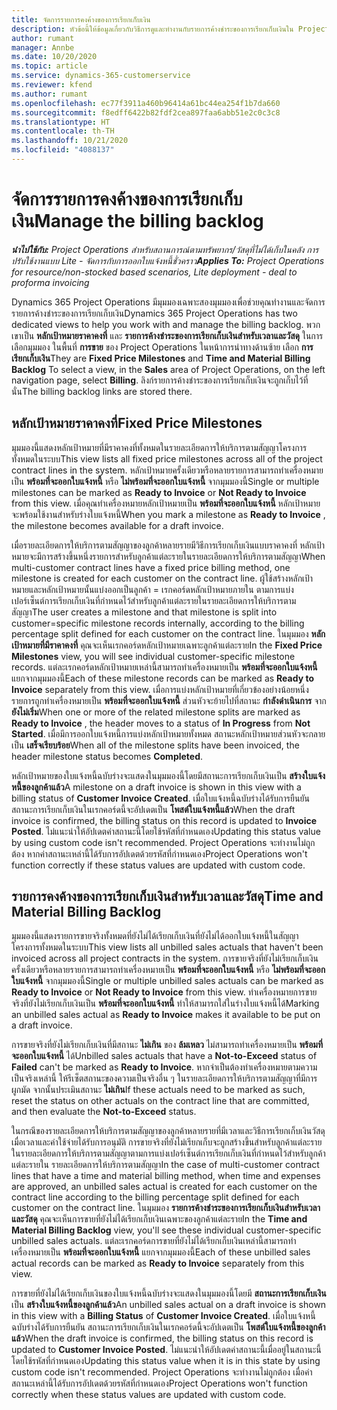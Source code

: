 ```yaml
---
title: จัดการรายการคงค้างของการเรียกเก็บเงิน
description: หัวข้อนี้ให้ข้อมูลเกี่ยวกับวิธีการดูและทำงานกับรายการค้างชำระของการเรียกเก็บเงินใน Project Operations
author: rumant
manager: Annbe
ms.date: 10/20/2020
ms.topic: article
ms.service: dynamics-365-customerservice
ms.reviewer: kfend
ms.author: rumant
ms.openlocfilehash: ec77f3911a460b96414a61bc44ea254f1b7da660
ms.sourcegitcommit: f8edff6422b82fdf2cea897faa6abb51e2c0c3c8
ms.translationtype: HT
ms.contentlocale: th-TH
ms.lasthandoff: 10/21/2020
ms.locfileid: "4088137"
---
```

# <a name="manage-the-billing-backlog"></a><span data-ttu-id="9841f-103">จัดการรายการคงค้างของการเรียกเก็บเงิน</span><span class="sxs-lookup"><span data-stu-id="9841f-103">Manage the billing backlog</span></span>

<span data-ttu-id="9841f-104">_**นำไปใช้กับ:** Project Operations สำหรับสถานการณ์ตามทรัพยากร/วัสดุที่ไม่ได้เก็บในคลัง การปรับใช้งานแบบ Lite - จัดการกับการออกใบแจ้งหนี้ชั่วคราว_</span><span class="sxs-lookup"><span data-stu-id="9841f-104">_**Applies To:** Project Operations for resource/non-stocked based scenarios, Lite deployment - deal to proforma invoicing_</span></span>

<span data-ttu-id="9841f-105">Dynamics 365 Project Operations มีมุมมองเฉพาะสองมุมมองเพื่อช่วยคุณทำงานและจัดการรายการค้างชำระของการเรียกเก็บเงิน</span><span class="sxs-lookup"><span data-stu-id="9841f-105">Dynamics 365 Project Operations has two dedicated views to help you work with and manage the billing backlog.</span></span> <span data-ttu-id="9841f-106">พวกเขาเป็น **หลักเป้าหมายราคาคงที่** และ **รายการค้างชำระของการเรียกเก็บเงินสำหรับเวลาและวัสดุ** ในการเลือกมุมมอง ในพื้นที่ **การขาย** ของ Project Operations ในหน้าการนำทางด้านซ้าย เลือก **การเรียกเก็บเงิน**</span><span class="sxs-lookup"><span data-stu-id="9841f-106">They are **Fixed Price Milestones** and **Time and Material Billing Backlog** To select a view, in the **Sales** area of Project Operations, on the left navigation page, select **Billing**.</span></span> <span data-ttu-id="9841f-107">ลิงก์รายการค้างชำระของการเรียกเก็บเงินจะถูกเก็บไว้ที่นั่น</span><span class="sxs-lookup"><span data-stu-id="9841f-107">The billing backlog links are stored there.</span></span>

## <a name="fixed-price-milestones"></a><span data-ttu-id="9841f-108">หลักเป้าหมายราคาคงที่</span><span class="sxs-lookup"><span data-stu-id="9841f-108">Fixed Price Milestones</span></span>

<span data-ttu-id="9841f-109">มุมมองนี้แสดงหลักเป้าหมายที่มีราคาคงที่ทั้งหมดในรายละเอียดการให้บริการตามสัญญาโครงการทั้งหมดในระบบ</span><span class="sxs-lookup"><span data-stu-id="9841f-109">This view lists all fixed price milestones across all of the project contract lines in the system.</span></span> <span data-ttu-id="9841f-110">หลักเป้าหมายครั้งเดียวหรือหลายรายการสามารถทำเครื่องหมายเป็น **พร้อมที่จะออกใบแจ้งหนี้** หรือ **ไม่พร้อมที่จะออกใบแจ้งหนี้** จากมุมมองนี้</span><span class="sxs-lookup"><span data-stu-id="9841f-110">Single or multiple milestones can be marked as **Ready to Invoice** or **Not Ready to Invoice** from this view.</span></span> <span data-ttu-id="9841f-111">เมื่อคุณทำเครื่องหมายหลักเป้าหมายเป็น **พร้อมที่จะออกใบแจ้งหนี้** หลักเป้าหมายจะพร้อมใช้งานสำหรับร่างใบแจ้งหนี้</span><span class="sxs-lookup"><span data-stu-id="9841f-111">When you mark a milestone as **Ready to Invoice** , the milestone becomes available for a draft invoice.</span></span>

<span data-ttu-id="9841f-112">เมื่อรายละเอียดการให้บริการตามสัญญาของลูกค้าหลายรายมีวิธีการเรียกเก็บเงินแบบราคาคงที่ หลักเป้าหมายจะมีการสร้างขึ้นหนึ่งรายการสำหรับลูกค้าแต่ละรายในรายละเอียดการให้บริการตามสัญญา</span><span class="sxs-lookup"><span data-stu-id="9841f-112">When multi-customer contract lines have a fixed price billing method, one milestone is created for each customer on the contract line.</span></span> <span data-ttu-id="9841f-113">ผู้ใช้สร้างหลักเป้าหมายและหลักเป้าหมายนั้นแบ่งออกเป็นลูกค้า = เรกคอร์ดหลักเป้าหมายภายใน ตามการแบ่งเปอร์เซ็นต์การเรียกเก็บเงินที่กำหนดไว้สำหรับลูกค้าแต่ละรายในรายละเอียดการให้บริการตามสัญญา</span><span class="sxs-lookup"><span data-stu-id="9841f-113">The user creates a milestone and that milestone is split into customer=specific milestone records internally, according to the billing percentage split defined for each customer on the contract line.</span></span> <span data-ttu-id="9841f-114">ในมุมมอง **หลักเป้าหมายที่มีราคาคงที่** คุณจะเห็นเรกคอร์ดหลักเป้าหมายเฉพาะลูกค้าแต่ละราย</span><span class="sxs-lookup"><span data-stu-id="9841f-114">In the **Fixed Price Milestones** view, you will see individual customer-specific milestone records.</span></span> <span data-ttu-id="9841f-115">แต่ละเรกคอร์ดหลักเป้าหมายเหล่านี้สามารถทำเครื่องหมายเป็น **พร้อมที่จะออกใบแจ้งหนี้** แยกจากมุมมองนี้</span><span class="sxs-lookup"><span data-stu-id="9841f-115">Each of these milestone records can be marked as **Ready to Invoice** separately from this view.</span></span> <span data-ttu-id="9841f-116">เมื่อการแบ่งหลักเป้าหมายที่เกี่ยวข้องอย่างน้อยหนึ่งรายการถูกทำเครื่องหมายเป็น **พร้อมที่จะออกใบแจ้งหนี้** ส่วนหัวจะย้ายไปที่สถานะ **กำลังดำเนินการ** จาก **ยังไม่เริ่ม**</span><span class="sxs-lookup"><span data-stu-id="9841f-116">When one or more of the related milestone splits are marked as **Ready to Invoice** , the header moves to a status of **In Progress** from **Not Started**.</span></span> <span data-ttu-id="9841f-117">เมื่อมีการออกใบแจ้งหนี้การแบ่งหลักเป้าหมายทั้งหมด สถานะหลักเป้าหมายส่วนหัวจะกลายเป็น **เสร็จเรียบร้อย**</span><span class="sxs-lookup"><span data-stu-id="9841f-117">When all of the milestone splits have been invoiced, the header milestone status becomes **Completed**.</span></span>

<span data-ttu-id="9841f-118">หลักเป้าหมายของใบแจ้งหนี้ฉบับร่างจะแสดงในมุมมองนี้โดยมีสถานะการเรียกเก็บเงินเป็น **สร้างใบแจ้งหนี้ของลูกค้าแล้ว**</span><span class="sxs-lookup"><span data-stu-id="9841f-118">A milestone on a draft invoice is shown in this view with a billing status of **Customer Invoice Created**.</span></span> <span data-ttu-id="9841f-119">เมื่อใบแจ้งหนี้ฉบับร่างได้รับการยืนยัน สถานะการเรียกเก็บเงินในเรกคอร์ดนี้จะอัปเดตเป็น **โพสต์ใบแจ้งหนี้แล้ว**</span><span class="sxs-lookup"><span data-stu-id="9841f-119">When the draft invoice is confirmed, the billing status on this record is updated to **Invoice Posted**.</span></span> <span data-ttu-id="9841f-120">ไม่แนะนำให้อัปเดตค่าสถานะนี้โดยใช้รหัสที่กำหนดเอง</span><span class="sxs-lookup"><span data-stu-id="9841f-120">Updating this status value by using custom code isn't recommended.</span></span> <span data-ttu-id="9841f-121">Project Operations จะทำงานไม่ถูกต้อง หากค่าสถานะเหล่านี้ได้รับการอัปเดตด้วยรหัสที่กำหนดเอง</span><span class="sxs-lookup"><span data-stu-id="9841f-121">Project Operations won't function correctly if these status values are updated with custom code.</span></span>

## <a name="time-and-material-billing-backlog"></a><span data-ttu-id="9841f-122">รายการคงค้างของการเรียกเก็บเงินสำหรับเวลาและวัสดุ</span><span class="sxs-lookup"><span data-stu-id="9841f-122">Time and Material Billing Backlog</span></span>

<span data-ttu-id="9841f-123">มุมมองนี้แสดงรายการขายจริงทั้งหมดที่ยังไม่ได้เรียกเก็บเงินที่ยังไม่ได้ออกใบแจ้งหนี้ในสัญญาโครงการทั้งหมดในระบบ</span><span class="sxs-lookup"><span data-stu-id="9841f-123">This view lists all unbilled sales actuals that haven't been invoiced across all project contracts in the system.</span></span> <span data-ttu-id="9841f-124">การขายจริงที่ยังไม่เรียกเก็บเงินครั้งเดียวหรือหลายรายการสามารถทำเครื่องหมายเป็น **พร้อมที่จะออกใบแจ้งหนี้** หรือ **ไม่พร้อมที่จะออกใบแจ้งหนี้** จากมุมมองนี้</span><span class="sxs-lookup"><span data-stu-id="9841f-124">Single or multiple unbilled sales actuals can be marked as **Ready to Invoice** or **Not Ready to Invoice** from this view.</span></span> <span data-ttu-id="9841f-125">ทำเครื่องหมายการขายจริงที่ยังไม่เรียกเก็บเงินเป็น **พร้อมที่จะออกใบแจ้งหนี้** ทำให้สามารถใส่ในร่างใบแจ้งหนี้ได้</span><span class="sxs-lookup"><span data-stu-id="9841f-125">Marking an unbilled sales actual as **Ready to Invoice** makes it available to be put on a draft invoice.</span></span>

<span data-ttu-id="9841f-126">การขายจริงที่ยังไม่เรียกเก็บเงินที่มีสถานะ **ไม่เกิน** ของ **ล้มเหลว** ไม่สามารถทำเครื่องหมายเป็น **พร้อมที่จะออกใบแจ้งหนี้** ได้</span><span class="sxs-lookup"><span data-stu-id="9841f-126">Unbilled sales actuals that have a **Not-to-Exceed** status of **Failed** can't be marked as **Ready to Invoice**.</span></span> <span data-ttu-id="9841f-127">หากจำเป็นต้องทำเครื่องหมายตามความเป็นจริงเหล่านี้ ให้รีเซ็ตสถานะของความเป็นจริงอื่น ๆ ในรายละเอียดการให้บริการตามสัญญาที่มีการผูกมัด จากนั้นประเมินสถานะ **ไม่เกิน**</span><span class="sxs-lookup"><span data-stu-id="9841f-127">If these actuals need to be marked as such, reset the status on other actuals on the contract line that are committed, and then evaluate the **Not-to-Exceed** status.</span></span>

<span data-ttu-id="9841f-128">ในกรณีของรายละเอียดการให้บริการตามสัญญาของลูกค้าหลายรายที่มีเวลาและวิธีการเรียกเก็บเงินวัสดุ เมื่อเวลาและค่าใช้จ่ายได้รับการอนุมัติ การขายจริงที่ยังไม่เรียกเก็บจะถูกสร้างขึ้นสำหรับลูกค้าแต่ละรายในรายละเอียดการให้บริการตามสัญญาตามการแบ่งเปอร์เซ็นต์การเรียกเก็บเงินที่กำหนดไว้สำหรับลูกค้าแต่ละรายใน รายละเอียดการให้บริการตามสัญญา</span><span class="sxs-lookup"><span data-stu-id="9841f-128">In the case of multi-customer contract lines that have a time and material billing method, when time and expenses are approved, an unbilled sales actual is created for each customer on the contract line according to the billing percentage split defined for each customer on the contract line.</span></span> <span data-ttu-id="9841f-129">ในมุมมอง **รายการค้างชำระของการเรียกเก็บเงินสำหรับเวลาและวัสดุ** คุณจะเห็นการขายที่ยังไม่ได้เรียกเก็บเงินเฉพาะของลูกค้าแต่ละราย</span><span class="sxs-lookup"><span data-stu-id="9841f-129">In the **Time and Material Billing Backlog** view, you'll see these individual customer-specific unbilled sales actuals.</span></span> <span data-ttu-id="9841f-130">แต่ละเรกคอร์ดการขายที่ยังไม่ได้เรียกเก็บเงินเหล่านี้สามารถทำเครื่องหมายเป็น **พร้อมที่จะออกใบแจ้งหนี้** แยกจากมุมมองนี้</span><span class="sxs-lookup"><span data-stu-id="9841f-130">Each of these unbilled sales actual records can be marked as **Ready to Invoice** separately from this view.</span></span>

<span data-ttu-id="9841f-131">การขายที่ยังไม่ได้เรียกเก็บเงินของใบแจ้งหนี้ฉบับร่างจะแสดงในมุมมองนี้โดยมี **สถานะการเรียกเก็บเงิน** เป็น **สร้างใบแจ้งหนี้ของลูกค้าแล้ว**</span><span class="sxs-lookup"><span data-stu-id="9841f-131">An unbilled sales actual on a draft invoice is shown in this view with a **Billing Status** of **Customer Invoice Created**.</span></span> <span data-ttu-id="9841f-132">เมื่อใบแจ้งหนี้ฉบับร่างได้รับการยืนยัน สถานะการเรียกเก็บเงินในเรกคอร์ดนี้จะอัปเดตเป็น **โพสต์ใบแจ้งหนี้ของลูกค้าแล้ว**</span><span class="sxs-lookup"><span data-stu-id="9841f-132">When the draft invoice is confirmed, the billing status on this record is updated to **Customer Invoice Posted**.</span></span> <span data-ttu-id="9841f-133">ไม่แนะนำให้อัปเดตค่าสถานะนี้เมื่ออยู่ในสถานะนี้โดยใช้รหัสที่กำหนดเอง</span><span class="sxs-lookup"><span data-stu-id="9841f-133">Updating this status value when it is in this state by using custom code isn't recommended.</span></span> <span data-ttu-id="9841f-134">Project Operations จะทำงานไม่ถูกต้อง เมื่อค่าสถานะเหล่านี้ได้รับการอัปเดตด้วยรหัสที่กำหนดเอง</span><span class="sxs-lookup"><span data-stu-id="9841f-134">Project Operations won't function correctly when these status values are updated with custom code.</span></span>
